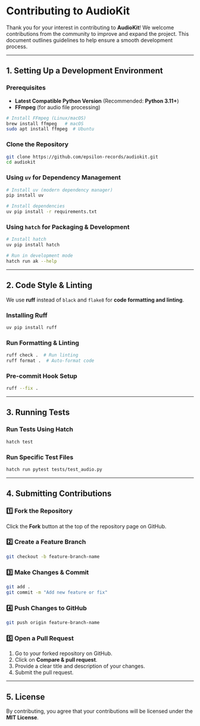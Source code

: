 # **Contributing to AudioKit**

Thank you for your interest in contributing to **AudioKit**! We welcome contributions from the community to improve and expand the project. This document outlines guidelines to help ensure a smooth development process.

---

## **1. Setting Up a Development Environment**

### **Prerequisites**
- **Latest Compatible Python Version** (Recommended: **Python 3.11+**)
- **FFmpeg** (for audio file processing)

```bash
# Install FFmpeg (Linux/macOS)
brew install ffmpeg   # macOS
sudo apt install ffmpeg  # Ubuntu
```

### **Clone the Repository**
```bash
git clone https://github.com/epsilon-records/audiokit.git
cd audiokit
```

### **Using `uv` for Dependency Management**
```bash
# Install uv (modern dependency manager)
pip install uv

# Install dependencies
uv pip install -r requirements.txt
```

### **Using `hatch` for Packaging & Development**
```bash
# Install hatch
uv pip install hatch

# Run in development mode
hatch run ak --help
```

---

## **2. Code Style & Linting**

We use **ruff** instead of `black` and `flake8` for **code formatting and linting**.

### **Installing Ruff**
```bash
uv pip install ruff
```

### **Run Formatting & Linting**
```bash
ruff check .  # Run linting
ruff format .  # Auto-format code
```

### **Pre-commit Hook Setup**
```bash
ruff --fix .
```

---

## **3. Running Tests**

### **Run Tests Using Hatch**
```bash
hatch test
```

### **Run Specific Test Files**
```bash
hatch run pytest tests/test_audio.py
```

---

## **4. Submitting Contributions**

### **1️⃣ Fork the Repository**
Click the **Fork** button at the top of the repository page on GitHub.

### **2️⃣ Create a Feature Branch**
```bash
git checkout -b feature-branch-name
```

### **3️⃣ Make Changes & Commit**
```bash
git add .
git commit -m "Add new feature or fix"
```

### **4️⃣ Push Changes to GitHub**
```bash
git push origin feature-branch-name
```

### **5️⃣ Open a Pull Request**
1. Go to your forked repository on GitHub.
2. Click on **Compare & pull request**.
3. Provide a clear title and description of your changes.
4. Submit the pull request.

---

## **5. License**
By contributing, you agree that your contributions will be licensed under the **MIT License**.